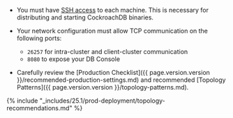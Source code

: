 - You must have [SSH access]({{page.ssh-link}}) to each machine. This is necessary for distributing and starting CockroachDB binaries.

- Your network configuration must allow TCP communication on the following ports:
	- `26257` for intra-cluster and client-cluster communication
	- `8080` to expose your DB Console

- Carefully review the [Production Checklist]({{ page.version.version }}/recommended-production-settings.md) and recommended [Topology Patterns]({{ page.version.version }}/topology-patterns.md).

{% include "_includes/25.1/prod-deployment/topology-recommendations.md" %}